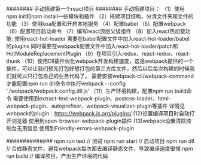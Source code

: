 ########
手动搭建第一个react项目
########
手动搭建项目：
（1）使用npm init和npm install一些模块和插件
（2）搭建项目结构，分清文件夹和文件的功能
（3）使用koa配置和开启本地服务
（4）配置babel
（5）配置webpack
（6）配置项目启动命令
（7）编写react顶层父级组件
（8）加入react热加载功能:
    使用react-hot-loader
    需要在babel配置文件中加入react-hot-loader/babel的plugins
    同时需要在webpack配置文件中加入react-hot-loader/patch和HotModuleReplacementPlugin
（9）在项目引入redux、react-redux、react-thunk
（10）使用Dll插件优化webpack开发构建速度，这是webpack提供的一个插件，可以让我们预先打包好想打包的第三方库文件，然后以后每次构建的时候我们就可以只打包自己的业务代码了。
需要安装webpack-cli/webpack-command才能配置npm run dll命令中执行webpack --config './webpack/webpack.config.dll.js'
（11）生产环境构建，配置npm run build命令
需要使用到extract-text-webpack-plugin、postcss-loader、html-webpack-plugin、autoprefixer、webpack-visualizer-plugin等插件
详情见webpack的plugin：https://webpack.js.org/plugins/
(12)设置编译项目时自动打开浏览器
使用到open-browser-webpack-plugin插件
(13)webpack设置清除控制台无用信息
使用到Friendly-errors-webpack-plugin

##############
npm run test // 测试
npm run start // 启动项目
npm run dll // 合成静态文件，避免webpack每次都去编译静态文件，导致编译速度很慢
npm run build // 编译项目，产出生产环境的代码
